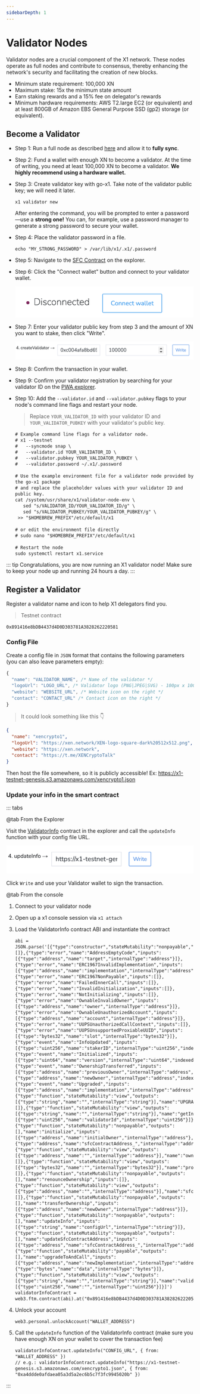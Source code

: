 ```yaml
---
sidebarDepth: 1
---
```


# Validator Nodes

Validator nodes are a crucial component of the X1 network.
These nodes operate as full nodes and contribute to consensus, 
thereby enhancing the network's security and facilitating the creation of new blocks.

- Minimum state requirement: 100,000 XN
- Maximum stake: 15x the minimum state amount
- Earn staking rewards and a 15% fee on delegator's rewards
- Minimum hardware requirements: AWS T2.large EC2 (or equivalent) and at least
  800GB of Amazon EBS General Purpose SSD
  (gp2) storage (or equivalent).

## Become a Validator

- Step 1: Run a full node as described [here](../getting-started) and allow it to **fully sync**.

- Step 2: Fund a wallet with enough XN to become a validator. 
At the time of writing, you need at least 100,000 XN to become a validator.
**We highly recommend using a hardware wallet.**

- Step 3: Create validator key with go-x1. Take note of the validator public key; we will need it later.
    ```shell
    x1 validator new
    ```
   
   After entering the command, you will be prompted to enter a password—use a **strong one!**
   You can, for example, use a password manager to generate a strong password to secure your wallet.

- Step 4: Place the validator password in a file.

    ```shell
    echo "MY_STRONG_PASSWORD" > /var/lib/x1/.x1/.password
    ```

- Step 5: Navigate to the [SFC Contract](https://explorer.x1-testnet.xen.network/address/0xFC00FACE00000000000000000000000000000000/write-contract#address-tabs) on the explorer.

- Step 6: Click the "Connect wallet" button and connect to your validator wallet.

   [![Connect wallet](connect-wallet.png)](connect-wallet.png)

- Step 7: Enter your validator public key from step 3 and the amount of XN you want to stake, then click "Write".

   [![Connect wallet](create-validator.png)](create-validator.png)

- Step 8: Confirm the transaction in your wallet.

- Step 9: Confirm your validator registration by searching for your validator ID on the [PWA explorer](https://pwa-explorer.x1-testnet.xen.network/staking).

- Step 10: Add the `--validator.id` and `--validator.pubkey` flags to your node's command line flags and restart your node.

    > Replace `YOUR_VALIDATOR_ID` with your validator ID and `YOUR_VALIDATOR_PUBKEY` with your validator's public key. 
    ```shell
    # Example command line flags for a validator node.
    # x1 --testnet 
    #   --syncmode snap \
    #   --validator.id YOUR_VALIDATOR_ID \
    #   --validator.pubkey YOUR_VALIDATOR_PUBKEY \
    #   --validator.password ~/.x1/.password
  
    # Use the example environment file for a validator node provided by the go-x1 package
    # and replace the placeholder values with your validator ID and public key.
    cat /system/usr/share/x1/validator-node-env \
       sed "s/VALIDATOR_ID/YOUR_VALIDATOR_ID/g" \
       sed "s/VALIDATOR_PUBKEY/YOUR_VALIDATOR_PUBKEY/g" \
     >> "$HOMEBREW_PREFIX"/etc/default/x1
   
    # or edit the environment file directly
    # sudo nano "$HOMEBREW_PREFIX"/etc/default/x1
  
    # Restart the node
    sudo systemctl restart x1.service
    ```

::: tip
Congratulations, you are now running an X1 validator node! Make sure to keep your node up and running 24 hours a day.
:::

## Register a Validator

Register a validator name and icon to help X1 delegators find you.

> Testnet contract

```solidity
0x891416e8bDB4437d4D0D303781A3828262220581
```

### Config File

Create a config file in `JSON` format that contains the following parameters (you can also leave parameters empty):

```js
{
  "name": "VALIDATOR_NAME", /* Name of the validator */
  "logoUrl": "LOGO_URL", /* Validator logo (PNG|JPEG|SVG) - 100px x 100px is enough */
  "website": "WEBSITE_URL", /* Website icon on the right */
  "contact": "CONTACT_URL" /* Contact icon on the right */
}
```

> It could look something like this 👇

```json
{
  "name": "xencrypto1",
  "logoUrl": "https://xen.network/XEN-logo-square-dark%20512x512.png",
  "website": "https://xen.network",
  "contact": "https://t.me/XENCryptoTalk"
}
```

Then host the file somewhere, so it is publicly accessible! Ex: https://x1-testnet-genesis.s3.amazonaws.com/xencrypto1.json

### Update your info in the smart contract

::: tabs

@tab From the Explorer

Visit the [ValidatorInfo](https://explorer.x1-testnet.xen.network/address/0x891416e8bDB4437d4D0D303781A3828262220581/write-proxy#address-tabs) contract in the explorer and call the `updateInfo` function with your config file URL.

![updateInfo.png](./updateInfo.png)

Click `Write` and use your Validator wallet to sign the transaction.

@tab From the console

1. Connect to your validator node
2. Open up a x1 console session via `x1 attach`
3. Load the ValidatorInfo contract ABI and instantiate the contract

   ```solidity
   abi = JSON.parse('[{"type":"constructor","stateMutability":"nonpayable","inputs":[]},{"type":"error","name":"AddressEmptyCode","inputs":[{"type":"address","name":"target","internalType":"address"}]},{"type":"error","name":"ERC1967InvalidImplementation","inputs":[{"type":"address","name":"implementation","internalType":"address"}]},{"type":"error","name":"ERC1967NonPayable","inputs":[]},{"type":"error","name":"FailedInnerCall","inputs":[]},{"type":"error","name":"InvalidInitialization","inputs":[]},{"type":"error","name":"NotInitializing","inputs":[]},{"type":"error","name":"OwnableInvalidOwner","inputs":[{"type":"address","name":"owner","internalType":"address"}]},{"type":"error","name":"OwnableUnauthorizedAccount","inputs":[{"type":"address","name":"account","internalType":"address"}]},{"type":"error","name":"UUPSUnauthorizedCallContext","inputs":[]},{"type":"error","name":"UUPSUnsupportedProxiableUUID","inputs":[{"type":"bytes32","name":"slot","internalType":"bytes32"}]},{"type":"event","name":"InfoUpdated","inputs":[{"type":"uint256","name":"stakerID","internalType":"uint256","indexed":false}],"anonymous":false},{"type":"event","name":"Initialized","inputs":[{"type":"uint64","name":"version","internalType":"uint64","indexed":false}],"anonymous":false},{"type":"event","name":"OwnershipTransferred","inputs":[{"type":"address","name":"previousOwner","internalType":"address","indexed":true},{"type":"address","name":"newOwner","internalType":"address","indexed":true}],"anonymous":false},{"type":"event","name":"Upgraded","inputs":[{"type":"address","name":"implementation","internalType":"address","indexed":true}],"anonymous":false},{"type":"function","stateMutability":"view","outputs":[{"type":"string","name":"","internalType":"string"}],"name":"UPGRADE_INTERFACE_VERSION","inputs":[]},{"type":"function","stateMutability":"view","outputs":[{"type":"string","name":"","internalType":"string"}],"name":"getInfo","inputs":[{"type":"uint256","name":"validatorId","internalType":"uint256"}]},{"type":"function","stateMutability":"nonpayable","outputs":[],"name":"initialize","inputs":[{"type":"address","name":"initialOwner","internalType":"address"},{"type":"address","name":"sfcContractAddress_","internalType":"address"}]},{"type":"function","stateMutability":"view","outputs":[{"type":"address","name":"","internalType":"address"}],"name":"owner","inputs":[]},{"type":"function","stateMutability":"view","outputs":[{"type":"bytes32","name":"","internalType":"bytes32"}],"name":"proxiableUUID","inputs":[]},{"type":"function","stateMutability":"nonpayable","outputs":[],"name":"renounceOwnership","inputs":[]},{"type":"function","stateMutability":"view","outputs":[{"type":"address","name":"","internalType":"address"}],"name":"sfcContractAddress","inputs":[]},{"type":"function","stateMutability":"nonpayable","outputs":[],"name":"transferOwnership","inputs":[{"type":"address","name":"newOwner","internalType":"address"}]},{"type":"function","stateMutability":"nonpayable","outputs":[],"name":"updateInfo","inputs":[{"type":"string","name":"configUrl","internalType":"string"}]},{"type":"function","stateMutability":"nonpayable","outputs":[],"name":"updateSfcContractAddress","inputs":[{"type":"address","name":"sfcContractAddress_","internalType":"address"}]},{"type":"function","stateMutability":"payable","outputs":[],"name":"upgradeToAndCall","inputs":[{"type":"address","name":"newImplementation","internalType":"address"},{"type":"bytes","name":"data","internalType":"bytes"}]},{"type":"function","stateMutability":"view","outputs":[{"type":"string","name":"","internalType":"string"}],"name":"validatorInfos","inputs":[{"type":"uint256","name":"","internalType":"uint256"}]}]')
   validatorInfoContract = web3.ftm.contract(abi).at("0x891416e8bDB4437d4D0D303781A3828262220581")
   ```

4. Unlock your account

   ```solidity
   web3.personal.unlockAccount("WALLET_ADDRESS")
   ```

5. Call the `updateInfo` function of the ValidatorInfo contract (make sure you have enough XN on your wallet to cover the transaction fee)

   ```solidity
   validatorInfoContract.updateInfo("CONFIG_URL", { from: "WALLET_ADDRESS" })
   // e.g.: validatorInfoContract.updateInfo("https://x1-testnet-genesis.s3.amazonaws.com/xencrypto1.json", { from: "0xa4ddde0afdaea05a3d5a2ec6b5c7f3fc9945020b" })
   ```

:::
